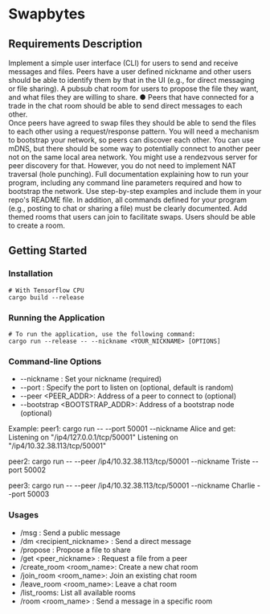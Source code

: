 # Swapbytes
## Requirements Description
Implement a simple user interface (CLI) for users to send and receive messages and files. 
Peers have a user defined nickname and other users should be able to identify them by that in the UI (e.g., for direct messaging or file sharing). 
A pubsub chat room for users to propose the file they want, and what files they are willing to share. ● Peers that have connected for a trade in the chat room should be able to send direct messages to each other.  
Once peers have agreed to swap files they should be able to send the files to each other using a request/response pattern. 
You will need a mechanism to bootstrap your network, so peers can discover each other. You can use mDNS, but there should be some way to potentially connect to another peer not on the same local area network. You might use a rendezvous server for peer discovery for that. However, you do not need to implement NAT traversal (hole punching). 
Full documentation explaining how to run your program, including any command line parameters required and how to bootstrap the network. Use step-by-step examples and include them in your repo's README file. In addition, all commands defined for your program (e.g., posting to chat or sharing a file) must be clearly documented.
Add themed rooms that users can join to facilitate swaps. Users should be able to create a room.

## Getting Started

### Installation
```
# With Tensorflow CPU
cargo build --release
```

### Running the Application
```
# To run the application, use the following command:
cargo run --release -- --nickname <YOUR_NICKNAME> [OPTIONS]

```
### Command-line Options
- --nickname <NICKNAME>: Set your nickname (required)
- --port <PORT>: Specify the port to listen on (optional, default is random)
- --peer <PEER_ADDR>: Address of a peer to connect to (optional)
- --bootstrap <BOOTSTRAP_ADDR>: Address of a bootstrap node (optional)

Example:
peer1: cargo run -- --port 50001 --nickname Alice
and get: 
Listening on "/ip4/127.0.0.1/tcp/50001"
Listening on "/ip4/10.32.38.113/tcp/50001"

peer2: 
cargo run -- --peer /ip4/10.32.38.113/tcp/50001  --nickname Triste --port 50002

peer3:
cargo run -- --peer /ip4/10.32.38.113/tcp/50001  --nickname Charlie --port 50003

### Usages
- /msg <message>: Send a public message
- /dm <recipient_nickname> <message>: Send a direct message
- /propose <filename>: Propose a file to share
- /get <peer_nickname> <filename>: Request a file from a peer
- /create_room <room_name>: Create a new chat room
- /join_room <room_name>: Join an existing chat room
- /leave_room <room_name>: Leave a chat room
- /list_rooms: List all available rooms
- /room <room_name> <message>: Send a message in a specific room

